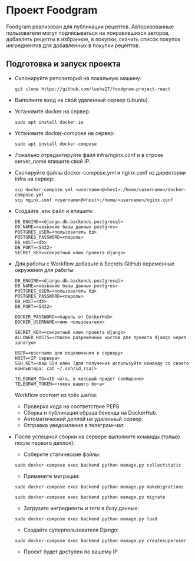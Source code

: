 # Проект Foodgram

Foodgram реализован для публикации рецептов. Авторизованные пользователи
могут подписываться на понравившихся авторов, добавлять рецепты в избранное,
в покупки, скачать список покупок ингредиентов для добавленных в покупки
рецептов.

## Подготовка и запуск проекта

* Склонируйте репозиторий на локальную машину:
    ```
    git clone https://github.com/lusha17/foodgram-project-react
    ```
* Выполните вход на свой удаленный сервер (ubuntu).

* Установите docker на сервер:
    ```
    sudo apt install docker.io 
    ```
* Установите docker-compose на сервер:
    ```
    sudo apt install docker-compose
    ```
* Локально отредактируйте файл infra/nginx.conf и в строке server_name впишите свой IP.
* Скопируйте файлы docker-compose.yml и nginx.conf из директории infra на сервер:
    ```
    scp docker-compose.yml <username>@<host>:/home/<username>/docker-compose.yml
    scp nginx.conf <username>@<host>:/home/<username>/nginx.conf
    ```
* Cоздайте .env файл и впишите:
    ```
    DB_ENGINE=<django.db.backends.postgresql>
    DB_NAME=<название базы данных postgres>
    POSTGRES_USER=<пользователь бд>
    POSTGRES_PASSWORD=<пароль>
    DB_HOST=<db>
    DB_PORT=<5432>
    SECRET_KEY=<секретный ключ проекта django>
    ```
* Для работы с Workflow добавьте в Secrets GitHub переменные окружения для работы:
    ```
    DB_ENGINE=<django.db.backends.postgresql>
    DB_NAME=<название базы данных postgres>
    POSTGRES_USER=<пользователь бд>
    POSTGRES_PASSWORD=<пароль>
    DB_HOST=<db>
    DB_PORT=<5432>
    
    DOCKER_PASSWORD=<пароль от DockerHub>
    DOCKER_USERNAME=<имя пользователя>
    
    SECRET_KEY=<секретный ключ проекта django>
    ALLOWED_HOSTS=<список разрешенных хостов для проекта django через запятую>

    USER=<username для подключения к серверу>
    HOST=<IP сервера>
    SSH_KEY=<ваш SSH ключ (для получения используйте команду со своего компьютера: cat ~/.ssh/id_rsa)>

    TELEGRAM_TO=<ID чата, в который придет сообщение>
    TELEGRAM_TOKEN=<токен вашего бота>
    ```
    Workflow состоит из трёх шагов:
     - Проверка кода на соответствие PEP8
     - Сборка и публикация образа бекенда на DockerHub.
     - Автоматический деплой на удаленный сервер.
     - Отправка уведомления в телеграм-чат.  

* После успешной сборки на сервере выполните команды (только после первого деплоя):
    - Соберите статические файлы:
    ```
    sudo docker-compose exec backend python manage.py collectstatiс
    ```
    - Примените миграции:
    ```
    sudo docker-compose exec backend python manage.py makemigrations
    ```
    ```
    sudo docker-compose exec backend python manage.py migrate
    ```
    - Загрузите ингредиенты и теги в базу данных:
    ```
    sudo docker-compose exec backend python manage.py load 
    ```
    - Создайте суперпользователя Django:
    ```
    sudo docker-compose exec backend python manage.py createsuperuser 
    ```
    - Проект будет доступен по вашему IP

